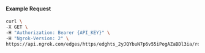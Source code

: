 <!-- Code generated for API Clients. DO NOT EDIT. -->

#### Example Request

```bash
curl \
-X GET \
-H "Authorization: Bearer {API_KEY}" \
-H "Ngrok-Version: 2" \
https://api.ngrok.com/edges/https/edghts_2yJQYbuN7p6v55iPogAZaBDl3ia/routes/edghtsrt_2yJQYYTOjOsAGQuAFH766ikmKsc/oauth
```
